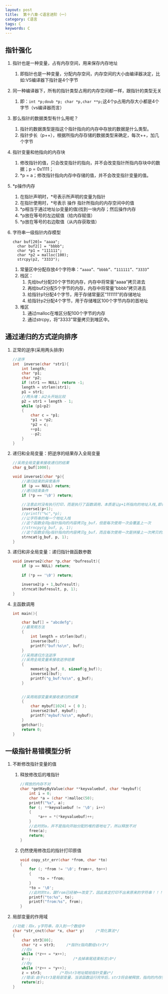 ```yaml
---
layout: post
title:  第十八章-C语言进阶（一）
category: C语言
tags: C
keywords: C
--- 
```


## 指针强化
1. 指针也是一种变量，占有内存空间，用来保存内存地址
    1. 即指针也是一种变量，分配内存空间，内存空间的大小由编译器决定，比如:VS编译器下指针是4个字节
2. 同一种编译器下，所有的指针类型占用的内存空间都一样，跟指针的类型无关
    1. 即：`int *p;doub *p; char *p,char **p;`这4个p占用内存大小都是4个字节（vs编译器而言）
3. 那么指针的数据类型有什么用呢？ 
    1. 指针的数据类型是指这个指针指向的内存中存放的数据是什么类型。
    2. 指针步长（p++），根据所指内存存储的数据类型来确定，每次++，加几个字节
4. 指针变量和他指向的内存块
    1. 修改指针的值，只会改变指针的指向，并不会改变指针所指内存块中的数据；p = 0x1111；
    2. *p = a；修改指针指向内存中存储的值，并不会改变指针变量的值。
5. *p操作内存
    1. 在指针声明时，*号表示所声明的变量为指针
    2. 在指针使用时，*号表示 操作 指针所指向的内存空间中的值
    3. *p相当于通过地址(p变量的值)找到一块内存；然后操作内存
    4. *p放在等号的左边赋值（给内存赋值）
    5. *p放在等号的右边取值（从内存获取值）
6. 字符串一级指针内存模型
    
    ```
    char buf[20]= "aaaa"; 
	  char buf2[] = "bbbb";
	  char *p1 = "111111";
	  char *p2 = malloc(100); 
	  strcpy(p2, "3333");
    ```
    
    1. 常量区中分配存放4个字符串：`“aaaa”、“bbbb”、“111111”、“3333”`
    2. 栈区：
        1. 先给buf分配20个字节的内存，内存中将常量“aaaa”拷贝进去
        2. 再给buf2分配5个字节的内存，内存中将常量“bbbb”拷贝进去
        3. 给指针p1分配4个字节，用于存储常量区“111111”的存储地址
        4. 给指针p2分配4个字节，用于存储堆区100个字节内存的首地址
    3. 堆区
        1. 通过malloc在堆区分配100个字节的内存
        2. 通过strcpy，将“3333”常量拷贝到堆区中。

## 通过递归的方式逆向排序
1. 正常的逆序(采用两头排序)
    
    ```c
    //逆序
    int  inverse(char *str1){
    	int length;
    	char *p1;
    	char *p2;
    	if (str1 == NULL) return -1;
    	length = strlen(str1);
    	p1 = str1;
    	//两头堵：从2头开始比较
    	p2 = str1 + length - 1;
    	while (p1<p2)
    	{
    		char c = *p1;
    		*p1 = *p2;
    		*p2 = c;
    		++p1;
    		--p2;
    	}
    }
    ```
2. 递归和全局变量：把逆序的结果存入全局变量
    
    ```c
    //采用全局变量来接收递归的结果
    char g_buf[1000];
    
    void inverse1(char *p){
    	//递归结束的异常条件
    	if (p == NULL) return; 
    	//递归结束条件
    	if (*p == '\0') return;
    
    	//注意此时没有执行打印，而是执行了函数调用，本质是让p+1所指向的地址入栈,即让字符串的而每一个地址入栈。
    	inverse1(p+1);
    	//printf("%c",*p);
    	//让字符串的每一个地址入栈
    	//这个函数会将p指针指向的内容拷贝g_buf，但是每次使用一次会覆盖上一次
    	//strncpy(g_buf, p, 1);
    	//这个函数会将p指针指向的内容拷贝g_buf，而且每次使用一次是拼接上一次拷贝的后面
    	strncat(g_buf, p, 1);
    }
    ```
3. 递归和非全局变量：递归指针做函数参数
    
    ```c
    void inverse2(char *p,char *bufresult){
    	if (p == NULL) return;
    	
    	if (*p == '\0') return;
    
    	inverse2(p + 1,bufresult);
    	strncat(bufresult, p, 1);
    }
    ```
4. 主函数调用
    
    ```c
    int main(){

    	char buf[] = "abcdefg";
    	//最常用方法
    	{
    		int length = strlen(buf);
    		inverse(buf);
    		printf("buf:%s\n", buf);
    	}
    	//采用递归方法逆序
    	//采用全局变量来接收逆序结果
    	{
    		memset(g_buf, 0, sizeof(g_buf));
    		inverse1(buf);
    		printf("g_buf:%s\n", g_buf);
    	}
    	
    
    	//采用局部变量来接收递归的结果
    	{
    		char mybuf[1024] = { 0 };
    		inverse2(buf, mybuf);
    		printf("mybuf:%s\n", mybuf);
    	}
    	getchar();
    	return 0;
    }
    ```
    
## 一级指针易错模型分析
1. 不断修改指针变量的值
    1. 释放修改后的堆指针
        
        ```c
        //释放的内存不对
        char *getKeyByValue(char **keyvaluebuf, char *keybuf){
        	int i = 0;
        	char *a = (char *)malloc(50);
        	printf("%x", a);
        	for (; **keyvaluebuf != '\0'; i++)
        	{
        		*a++ = *(*keyvaluebuf)++;
        	}
        	//此时的a，并不是指向开始分配的堆的首地址了，所以释放不对
        	free(a);
        	return;
        }
        ```
    2. 仍然使用修改后的指针打印原值
        
        ```c
        void copy_str_err(char *from, char *to)
        {
        	for (; *from != '\0'; from++, to++)
        	{
        		*to = *from;
        	}
        	*to = '\0';
        	//此时的to，跟from已经被++改变了，因此肯定打印不出来原来的字符串！！！
        	printf("to:%s", to);
        	printf("from:%s", from);
        }
        ```
2. 局部变量的作用域
    
    ```c
    //功能：将x，y字符串，存入到一个数组中
    char *str_cnct(char *x, char* y)     /*简化算法*/
    {
    	char str3[80];
    	char *z = str3; 	/*指针z指向数组str3*/
    	//存x
    	while (*z++ = *x++);
    	z--;	               /*去掉串尾结束标志\0*/
    	//存y
    	while (*z++ = *y++);
    	z = str3;		 /*将str3地址赋给指针变量z*/
    	//错误:由于str3是局部变量，当该函数运行完毕后，str3将会被释放，指向的内存空间的数据也会被释放。
    	return(z);
    }

    ```


